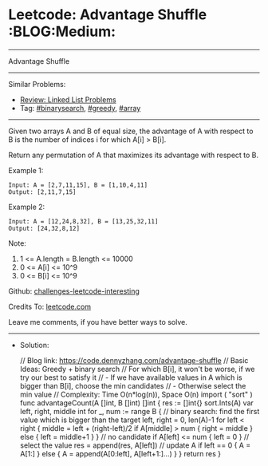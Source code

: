 
# Leetcode: Advantage Shuffle     :BLOG:Medium:

---

Advantage Shuffle  

---

Similar Problems:  

-   [Review: Linked List Problems](https://code.dennyzhang.com/review-linkedlist)
-   Tag: [#binarysearch](https://code.dennyzhang.com/tag/binarysearch), [#greedy](https://code.dennyzhang.com/tag/greedy), [#array](https://code.dennyzhang.com/tag/array)

---

Given two arrays A and B of equal size, the advantage of A with respect to B is the number of indices i for which A[i] > B[i].  

Return any permutation of A that maximizes its advantage with respect to B.  

Example 1:  

    Input: A = [2,7,11,15], B = [1,10,4,11]
    Output: [2,11,7,15]

Example 2:  

    Input: A = [12,24,8,32], B = [13,25,32,11]
    Output: [24,32,8,12]

Note:  

1.  1 <= A.length = B.length <= 10000
2.  0 <= A[i] <= 10^9
3.  0 <= B[i] <= 10^9

Github: [challenges-leetcode-interesting](https://github.com/DennyZhang/challenges-leetcode-interesting/tree/master/advantage-shuffle)  

Credits To: [leetcode.com](https://leetcode.com/problems/advantage-shuffle/description/)  

Leave me comments, if you have better ways to solve.  

---

-   Solution:

    // Blog link: https://code.dennyzhang.com/advantage-shuffle
    // Basic Ideas: Greedy + binary search
    // For which B[i], it won't be worse, if we try our best to satisfy it
    // - If we have available values in A which is bigger than B[i], choose the min candidates
    // - Otherwise select the min value
    // Complexity: Time O(n*log(n)), Space O(n)
    import (
        "sort"
    )
    func advantageCount(A []int, B []int) []int {
        res := []int{}
        sort.Ints(A)
        var left, right, middle int
        for _, num := range B {
    	// binary search: find the first value which is bigger than the target
    	left, right = 0, len(A)-1
    	for left < right {
    	    middle = left + (right-left)/2
    	    if A[middle] > num {
    		right = middle
    	    } else {
    		left = middle+1
    	    }
    	}
    	// no candidate
    	if A[left] <= num { left = 0 }
    	// select the value
    	res = append(res, A[left])
    	// update A
    	if left == 0 { 
    	    A = A[1:]
    	} else {
    	    A = append(A[0:left], A[left+1:]...)
    	}
        }
        return res
    }

